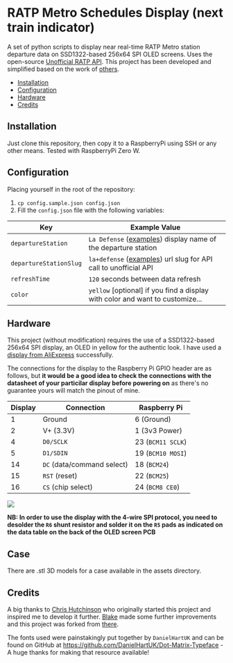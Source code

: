 # RATP Metro Schedules Display (next train indicator)

A set of python scripts to display near real-time RATP Metro station departure data on SSD1322-based 256x64 SPI OLED screens. Uses the open-source [Unofficial RATP API](https://github.com/pgrimaud/horaires-ratp-api). This project has been developed and simplified based on the work of [others](#credits).

   * [Installation](#installation)
   * [Configuration](#configuration)
   * [Hardware](#hardware)
   * [Credits](#credits)

## Installation

Just clone this repository, then copy it to a RaspberryPi using SSH or any other means. Tested with RaspberryPi Zero W.

## Configuration

Placing yourself in the root of the repository:

1. `cp config.sample.json config.json`
2. Fill the `config.json` file with the following variables:

| Key                              | Example Value
|----------------------------------|----------
|`departureStation`  | `La Defense` ([examples](https://github.com/pgrimaud/horaires-ratp-api#exemples-de-requ%C3%AAtes)) display name of the departure station
|`departureStationSlug`  | `la+defense` ([examples](https://github.com/pgrimaud/horaires-ratp-api#exemples-de-requ%C3%AAtes)) url slug for API call to unofficial API
|`refreshTime` | `120` seconds between data refresh
|`color` | `yellow` [optional] if you find a display with color and want to customize...

## Hardware

This project (without modification) requires the use of a SSD1322-based 256x64 SPI display, an OLED in yellow for the authentic look. I have used a [display from AliExpress](https://www.aliexpress.com/item/32988174566.html) successfully.

The connections for the display to the Raspberry Pi GPIO header are as follows, but **it would be a good idea to check the connections with the datasheet of your particilar display before powering on** as there's no guarantee yours will match the pinout of mine.

| Display | Connection | Raspberry Pi
|---|---|---
| 1 | Ground | 6 (Ground) |
| 2 | V+ (3.3V) | 1 (3v3 Power) |
| 4 | `D0/SCLK` | 23 (`BCM11 SCLK`) |
| 5 | `D1/SDIN` | 19 (`BCM10 MOSI`) |
| 14 | `DC` (data/command select) | 18 (`BCM24`) |
| 15 | `RST` (reset) | 22 (`BCM25`) |
| 16 | `CS` (chip select) | 24 (`BCM8 CE0`)

![](assets/pi-display-connections_bb.png)

**NB: In order to use the display with the 4-wire SPI protocol, you need to desolder the `R6` shunt resistor and solder it on the `R5` pads as indicated on the data table on the back of the OLED screen PCB**

## Case

There are .stl 3D models for a case available in the assets directory.

## Credits

A big thanks to [Chris Hutchinson](https://github.com/chrishutchinson/) who originally started this project and inspired me to develop it further. [Blake](https://github.com/ghostseven) made some further improvements and this project was forked from [there](https://github.com/ghostseven/UK-Train-Departure-Display).

The fonts used were painstakingly put together by `DanielHartUK` and can be found on GitHub at https://github.com/DanielHartUK/Dot-Matrix-Typeface - A huge thanks for making that resource available!
